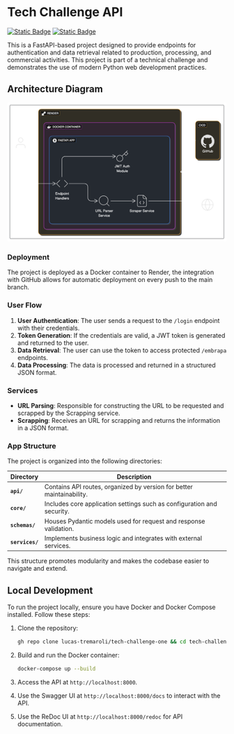 # Tech Challenge API

[![Static Badge](https://img.shields.io/badge/video-ededed?style=for-the-badge&logo=youtube&logoColor=red)](https://www.youtube.com)
[![Static Badge](https://img.shields.io/badge/live-lightgreen?style=for-the-badge&logo=render&label=demo)](https://tech-challenge-one.onrender.com)

This is a FastAPI-based project designed to provide endpoints for authentication and data retrieval related to production, processing, and commercial activities. This project is part of a technical challenge and demonstrates the use of modern Python web development practices.

## Architecture Diagram

![Architecture Diagram](./assets/architecture_diagram.png)

### Deployment

The project is deployed as a Docker container to Render, the integration with GitHub allows for automatic deployment on every push to the main branch.

### User Flow

1. **User Authentication**: The user sends a request to the `/login` endpoint with their credentials.
2. **Token Generation**: If the credentials are valid, a JWT token is generated and returned to the user.
3. **Data Retrieval**: The user can use the token to access protected `/embrapa` endpoints.
4. **Data Processing**: The data is processed and returned in a structured JSON format.

### Services

- **URL Parsing**: Responsible for constructing the URL to be requested and scrapped by the Scrapping service.
- **Scrapping**: Receives an URL for scrapping and returns the information in a JSON format.

### App Structure

The project is organized into the following directories:

| Directory        | Description                                                            |
|------------------|------------------------------------------------------------------------|
| **`api/`**       | Contains API routes, organized by version for better maintainability.  |
| **`core/`**      | Includes core application settings such as configuration and security. |
| **`schemas/`**   | Houses Pydantic models used for request and response validation.       |
| **`services/`**  | Implements business logic and integrates with external services.       |

This structure promotes modularity and makes the codebase easier to navigate and extend.

## Local Development

To run the project locally, ensure you have Docker and Docker Compose installed. Follow these steps:

1. Clone the repository:

    ```bash
    gh repo clone lucas-tremaroli/tech-challenge-one && cd tech-challenge-one
    ```

2. Build and run the Docker container:

    ```bash
    docker-compose up --build
    ```

3. Access the API at `http://localhost:8000`.
4. Use the Swagger UI at `http://localhost:8000/docs` to interact with the API.
5. Use the ReDoc UI at `http://localhost:8000/redoc` for API documentation.
